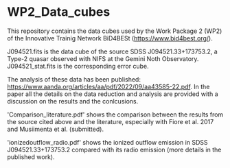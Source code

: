 # WP2_Data_cubes

This repository contains the data cubes used by the Work Package 2 (WP2) of the Innovative Trainig Network BiD4BESt (https://www.bid4best.org/).

J094521.fits is the data cube of the source SDSS J094521.33+173753.2, a Type-2 quasar observed with NIFS at the Gemini Noth Observatory.
J094521_stat.fits is the corresponding error cube.

The analysis of these data has been published: https://www.aanda.org/articles/aa/pdf/2022/09/aa43585-22.pdf. In the paper all the details on the data reduction and analysis are provided with a discussion on the results and the conlcusions.

'Comparison_literature.pdf' shows the comparison between the results from the source cited above and the literature, especially with Fiore et al. 2017 and Musiimenta et al. (submitted).

'ionizedoutflow_radio.pdf' shows the ionized outflow emission in SDSS J094521.33+173753.2 compared with its radio emission (more details in the published work).
